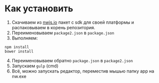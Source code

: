 # Как установить

1. Скачиваем из [nwjs.io](https://nwjs.io/downloads/) пакет с sdk для своей платформы и распаковываем в корень репозитория.
2. Переименовываем `package2.json` в `package.json`
3. Выполняем:

```
npm install
bower install
```

4. Переименовываем обратно `package.json` в `package2.json`
5. Запускаем `gulp` (cmd)
6. Всё, можно запускать редактор, переместив мышью папку app на nw.exe
